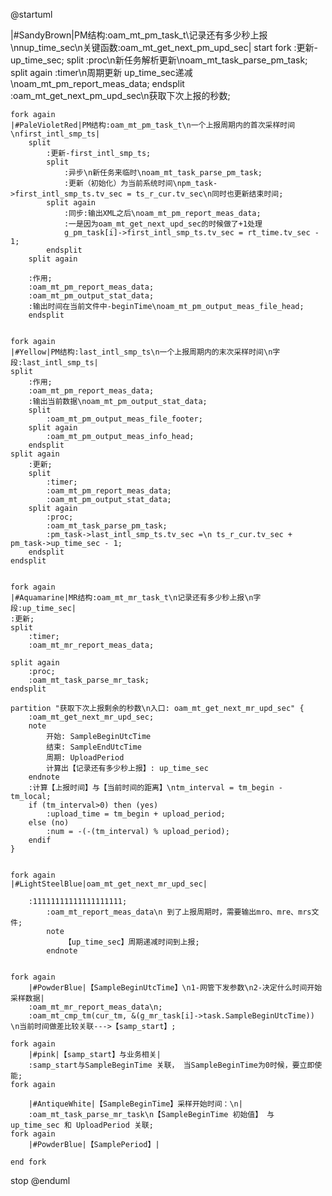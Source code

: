 @startuml

|#SandyBrown|PM结构:oam_mt_pm_task_t\记录还有多少秒上报\nnup_time_sec\n关键函数:oam_mt_get_next_pm_upd_sec|
start
    fork
        :更新-up_time_sec;
        split
        :proc\n新任务解析更新\noam_mt_task_parse_pm_task;
        split again
        :timer\n周期更新 up_time_sec递减\noam_mt_pm_report_meas_data;
        endsplit
        :oam_mt_get_next_pm_upd_sec\n获取下次上报的秒数;

    fork again
    |#PaleVioletRed|PM结构:oam_mt_pm_task_t\n一个上报周期内的首次采样时间\nfirst_intl_smp_ts|
        split
            :更新-first_intl_smp_ts;
            split
                :异步\n新任务来临时\noam_mt_task_parse_pm_task;
                :更新（初始化）为当前系统时间\npm_task->first_intl_smp_ts.tv_sec = ts_r_cur.tv_sec\n同时也更新结束时间;
            split again
                :同步:输出XML之后\noam_mt_pm_report_meas_data;
                :一是因为oam_mt_get_next_upd_sec的时候做了+1处理
                g_pm_task[i]->first_intl_smp_ts.tv_sec = rt_time.tv_sec - 1;
            endsplit
        split again

        :作用;
        :oam_mt_pm_report_meas_data;
        :oam_mt_pm_output_stat_data;
        :输出时间在当前文件中-beginTime\noam_mt_pm_output_meas_file_head;
        endsplit


    fork again
    |#Yellow|PM结构:last_intl_smp_ts\n一个上报周期内的末次采样时间\n字段:last_intl_smp_ts|
    split
        :作用;
        :oam_mt_pm_report_meas_data;
        :输出当前数据\noam_mt_pm_output_stat_data;
        split
            :oam_mt_pm_output_meas_file_footer;
        split again
            :oam_mt_pm_output_meas_info_head;
        endsplit
    split again
        :更新;
        split
            :timer;
            :oam_mt_pm_report_meas_data;
            :oam_mt_pm_output_stat_data;
        split again
            :proc;
            :oam_mt_task_parse_pm_task;
            :pm_task->last_intl_smp_ts.tv_sec =\n ts_r_cur.tv_sec + pm_task->up_time_sec - 1;
        endsplit
    endsplit


    fork again
    |#Aquamarine|MR结构:oam_mt_mr_task_t\n记录还有多少秒上报\n字段:up_time_sec|
    :更新;
    split
        :timer;
        :oam_mt_mr_report_meas_data;

    split again
        :proc;
        :oam_mt_task_parse_mr_task;
    endsplit

    partition "获取下次上报剩余的秒数\n入口: oam_mt_get_next_mr_upd_sec" {
        :oam_mt_get_next_mr_upd_sec;
        note
            开始: SampleBeginUtcTime
            结束: SampleEndUtcTime
            周期: UploadPeriod
            计算出【记录还有多少秒上报】: up_time_sec
        endnote
        :计算【上报时间】与【当前时间的距离】\ntm_interval = tm_begin - tm_local;
        if (tm_interval>0) then (yes)
            :upload_time = tm_begin + upload_period;
        else (no)
            :num = -(-(tm_interval) % upload_period);
        endif
    }


    fork again
    |#LightSteelBlue|oam_mt_get_next_mr_upd_sec|

        :11111111111111111111;
            :oam_mt_report_meas_data\n 到了上报周期时，需要输出mro、mre、mrs文件;
            note
                【up_time_sec】周期递减时间到上报;
            endnote


    fork again
        |#PowderBlue|【SampleBeginUtcTime】\n1-网管下发参数\n2-决定什么时间开始采样数据|
        :oam_mt_mr_report_meas_data\n;
        :oam_mt_cmp_tm(cur_tm, &(g_mr_task[i]->task.SampleBeginUtcTime)) \n当前时间做差比较关联--->【samp_start】;

    fork again
        |#pink|【samp_start】与业务相关|
        :samp_start与SampleBeginTime 关联， 当SampleBeginTime为0时候，要立即使能;
    fork again

        |#AntiqueWhite|【SampleBeginTime】采样开始时间：\n|
        :oam_mt_task_parse_mr_task\n【SampleBeginTime 初始值】 与 up_time_sec 和 UploadPeriod 关联;
    fork again
        |#PowderBlue|【SamplePeriod】|

    end fork
stop
@enduml

